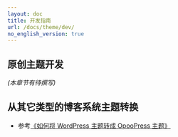 ```yaml
---
layout: doc
title: 开发指南
url: /docs/theme/dev/
no_english_version: true
---
```


## 原创主题开发
*(本章节有待撰写)*


## 从其它类型的博客系统主题转换
* 参考[《如何将 WordPress 主题转成 OpooPress 主题》](http://opoo.org/themes-from-wordpress-to-opoopress/)
